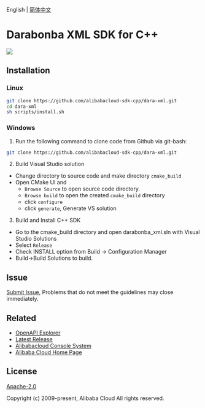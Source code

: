 English | [简体中文](/README-zh-CN.md)


# Darabonba XML SDK for C++

![](https://aliyunsdk-pages.alicdn.com/icons/AlibabaCloud.svg)


## Installation

### Linux

```bash
git clone https://github.com/alibabacloud-sdk-cpp/dara-xml.git
cd dara-xml
sh scripts/install.sh
```

### Windows

1. Run the following command to clone code from Github via git-bash:

  ```bash
  git clone https://github.com/alibabacloud-sdk-cpp/dara-xml.git
  ```
2. Build Visual Studio solution
  * Change directory to source code and make directory `cmake_build`
  * Open CMake UI and
    * `Browse Source` to open source code directory.
    * `Browse build`  to open the created `cmake_build` directory
    * click `configure`
    * click `generate`, Generate VS solution

3. Build and Install C++ SDK
  * Go to the cmake_build directory and open darabonba_xml.sln with Visual Studio Solutions
  * Select  `Release`
  * Check INSTALL option from Build -> Configuration Manager
  * Build->Build Solutions to build.


## Issue

[Submit Issue](https://github.com/alibabacloud-sdk-cpp/dara-xml/issues/new/choose), Problems that do not meet the guidelines may close immediately.


## Related

* [OpenAPI Explorer][open-api]
* [Latest Release][latest-release]
* [Alibabacloud Console System][console]
* [Alibaba Cloud Home Page][aliyun]

## License

[Apache-2.0](/LICENSE.md)

Copyright (c) 2009-present, Alibaba Cloud All rights reserved.

[open-api]: https://api.aliyun.com
[latest-release]: https://github.com/alibabacloud-sdk-cpp/dara-xml/releases
[console]: https://home.console.aliyun.com
[aliyun]: https://www.aliyun.com
